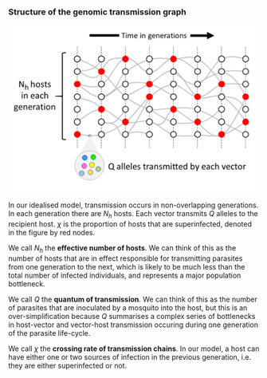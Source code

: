 ### Structure of the genomic transmission graph

![idealised-tg](idealised-tg.png)

In our idealised model, transmission occurs in non-overlapping generations.  In each generation there are $N_h$ hosts.  Each vector transmits $Q$ alleles to the recipient host.  $\chi$ is the proportion of hosts that are superinfected, denoted in the figure by red nodes.

We call $N_h$ the **effective number of hosts**.  We can think of this as the number of hosts that are in effect responsible for transmitting parasites from one generation to the next, which is likely to be much less than the total number of infected individuals, and represents a major population bottleneck.

We call $Q$ the **quantum of transmission**.  We can think of this as the number of parasites that are inoculated by a mosquito into the host, but this is an over-simplification because $Q$ summarises a complex series of bottlenecks in host-vector and vector-host transmission occuring during one generation of the parasite life-cycle.

We call $\chi$ the **crossing rate of transmission chains**.  In our model, a host can have either one or two sources of infection in the previous generation, i.e. they are either superinfected or not.